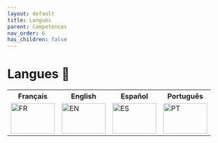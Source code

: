 ```yaml
---
layout: default
title: Langues
parent: Competences
nav_order: 6
has_children: false
---
```


# Langues 💬
<table>
    <tr>
        <th>Français</th>
        <th>English</th>
        <th>Español</th>
        <th>Português</th>
    </tr>
    <tr>
        <td><img src="https://upload.wikimedia.org/wikipedia/commons/thumb/c/c3/Flag_of_France.svg/1280px-Flag_of_France.svg.png" title="FR" alt="FR" width="100" height="70"/></td>
        <td><img src="https://upload.wikimedia.org/wikipedia/commons/thumb/a/a4/Flag_of_the_United_States.svg/2560px-Flag_of_the_United_States.svg.png" title="EN" alt="EN" width="100" height="70"/></td>
        <td><img src="https://upload.wikimedia.org/wikipedia/commons/thumb/9/9a/Flag_of_Spain.svg/2560px-Flag_of_Spain.svg.png" title="ES" alt="ES" width="100" height="70"/></td>
        <td><img src="https://upload.wikimedia.org/wikipedia/commons/thumb/0/05/Flag_of_Brazil.svg/1024px-Flag_of_Brazil.svg.png" title="PT" alt="PT" width="100" height="70"/></td>
    </tr>
</table>

